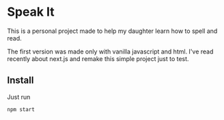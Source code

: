 # Speak It

This is a personal project made to help my daughter learn how to spell and read.

The first version was made only with vanilla javascript and html. I've read recently about next.js and remake this simple project just to test. 

## Install

Just run 

```javascript
npm start
```